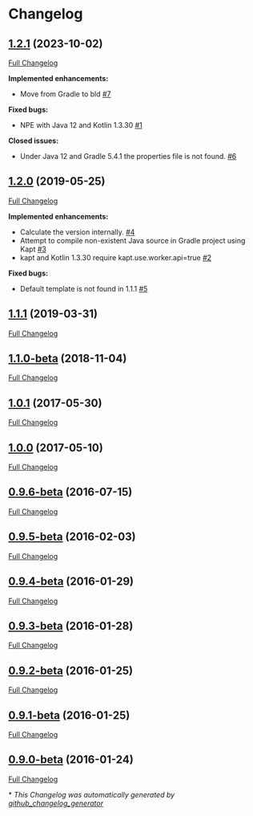 # Changelog

## [1.2.1](https://github.com/ethauvin/semver/tree/1.2.1) (2023-10-02)

[Full Changelog](https://github.com/ethauvin/semver/compare/1.2.0...1.2.1)

**Implemented enhancements:**

- Move from Gradle to bld [\#7](https://github.com/ethauvin/semver/issues/7)

**Fixed bugs:**

- NPE with Java 12 and Kotlin 1.3.30 [\#1](https://github.com/ethauvin/semver/issues/1)

**Closed issues:**

- Under Java 12 and Gradle 5.4.1 the properties file is not found. [\#6](https://github.com/ethauvin/semver/issues/6)

## [1.2.0](https://github.com/ethauvin/semver/tree/1.2.0) (2019-05-25)

[Full Changelog](https://github.com/ethauvin/semver/compare/1.1.1...1.2.0)

**Implemented enhancements:**

- Calculate the version internally. [\#4](https://github.com/ethauvin/semver/issues/4)
- Attempt to compile non-existent Java source in Gradle project using Kapt [\#3](https://github.com/ethauvin/semver/issues/3)
- kapt and Kotlin 1.3.30 require kapt.use.worker.api=true [\#2](https://github.com/ethauvin/semver/issues/2)

**Fixed bugs:**

- Default template is not found in 1.1.1 [\#5](https://github.com/ethauvin/semver/issues/5)

## [1.1.1](https://github.com/ethauvin/semver/tree/1.1.1) (2019-03-31)

[Full Changelog](https://github.com/ethauvin/semver/compare/1.1.0-beta...1.1.1)

## [1.1.0-beta](https://github.com/ethauvin/semver/tree/1.1.0-beta) (2018-11-04)

[Full Changelog](https://github.com/ethauvin/semver/compare/1.0.1...1.1.0-beta)

## [1.0.1](https://github.com/ethauvin/semver/tree/1.0.1) (2017-05-30)

[Full Changelog](https://github.com/ethauvin/semver/compare/1.0.0...1.0.1)

## [1.0.0](https://github.com/ethauvin/semver/tree/1.0.0) (2017-05-10)

[Full Changelog](https://github.com/ethauvin/semver/compare/0.9.6-beta...1.0.0)

## [0.9.6-beta](https://github.com/ethauvin/semver/tree/0.9.6-beta) (2016-07-15)

[Full Changelog](https://github.com/ethauvin/semver/compare/0.9.5-beta...0.9.6-beta)

## [0.9.5-beta](https://github.com/ethauvin/semver/tree/0.9.5-beta) (2016-02-03)

[Full Changelog](https://github.com/ethauvin/semver/compare/0.9.4-beta...0.9.5-beta)

## [0.9.4-beta](https://github.com/ethauvin/semver/tree/0.9.4-beta) (2016-01-29)

[Full Changelog](https://github.com/ethauvin/semver/compare/0.9.3-beta...0.9.4-beta)

## [0.9.3-beta](https://github.com/ethauvin/semver/tree/0.9.3-beta) (2016-01-28)

[Full Changelog](https://github.com/ethauvin/semver/compare/0.9.2-beta...0.9.3-beta)

## [0.9.2-beta](https://github.com/ethauvin/semver/tree/0.9.2-beta) (2016-01-25)

[Full Changelog](https://github.com/ethauvin/semver/compare/0.9.1-beta...0.9.2-beta)

## [0.9.1-beta](https://github.com/ethauvin/semver/tree/0.9.1-beta) (2016-01-25)

[Full Changelog](https://github.com/ethauvin/semver/compare/0.9.0-beta...0.9.1-beta)

## [0.9.0-beta](https://github.com/ethauvin/semver/tree/0.9.0-beta) (2016-01-24)

[Full Changelog](https://github.com/ethauvin/semver/compare/aeee81544c6d2881ccf02458fcef1f6ba1c9c169...0.9.0-beta)



\* *This Changelog was automatically generated by [github_changelog_generator](https://github.com/github-changelog-generator/github-changelog-generator)*

